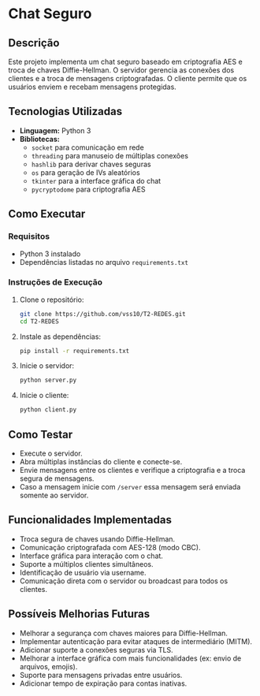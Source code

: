 # Chat Seguro

## Descrição
Este projeto implementa um chat seguro baseado em criptografia AES e troca de chaves Diffie-Hellman. O servidor gerencia as conexões dos clientes e a troca de mensagens criptografadas. O cliente permite que os usuários enviem e recebam mensagens protegidas.

## Tecnologias Utilizadas
- **Linguagem:** Python 3
- **Bibliotecas:**
  - `socket` para comunicação em rede
  - `threading` para manuseio de múltiplas conexões
  - `hashlib` para derivar chaves seguras
  - `os` para geração de IVs aleatórios
  - `tkinter` para a interface gráfica do chat
  - `pycryptodome` para criptografia AES

## Como Executar

### Requisitos
- Python 3 instalado
- Dependências listadas no arquivo `requirements.txt`

### Instruções de Execução
1. Clone o repositório:
   ```bash
   git clone https://github.com/vss10/T2-REDES.git
   cd T2-REDES
   ```

2. Instale as dependências:
   ```bash
   pip install -r requirements.txt
   ```

3. Inicie o servidor:
   ```bash
   python server.py
   ```

4. Inicie o cliente:
   ```bash
   python client.py
   ```

## Como Testar
- Execute o servidor.
- Abra múltiplas instâncias do cliente e conecte-se.
- Envie mensagens entre os clientes e verifique a criptografia e a troca segura de mensagens.
- Caso a mensagem inicie com `/server` essa mensagem será enviada somente ao servidor.

## Funcionalidades Implementadas
- Troca segura de chaves usando Diffie-Hellman.
- Comunicação criptografada com AES-128 (modo CBC).
- Interface gráfica para interação com o chat.
- Suporte a múltiplos clientes simultâneos.
- Identificação de usuário via username.
- Comunicação direta com o servidor ou broadcast para todos os clientes.

## Possíveis Melhorias Futuras
- Melhorar a segurança com chaves maiores para Diffie-Hellman.
- Implementar autenticação para evitar ataques de intermediário (MITM).
- Adicionar suporte a conexões seguras via TLS.
- Melhorar a interface gráfica com mais funcionalidades (ex: envio de arquivos, emojis).
- Suporte para mensagens privadas entre usuários.
- Adicionar tempo de expiração para contas inativas.

